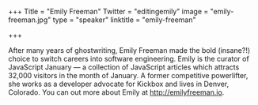 +++
Title = "Emily Freeman"
Twitter = "editingemily"
image = "emily-freeman.jpg"
type = "speaker"
linktitle = "emily-freeman"

+++

After many years of ghostwriting, Emily Freeman made the bold (insane?!) choice to switch careers into software engineering. Emily is the curator of JavaScript January — a collection of JavaScript articles which attracts 32,000 visitors in the month of January. A former competitive powerlifter, she works as a developer advocate for Kickbox and lives in Denver, Colorado. You can out more about Emily at http://emilyfreeman.io.